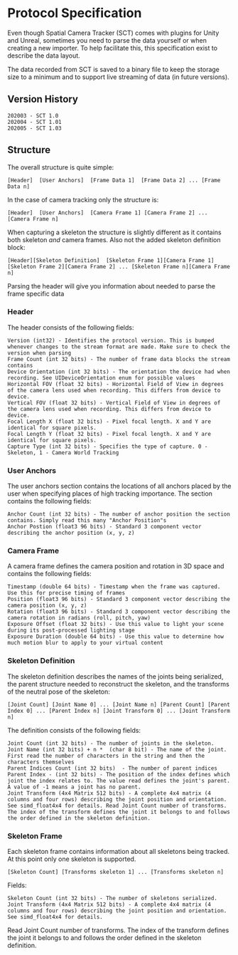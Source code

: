 #  Protocol Specification

Even though Spatial Camera Tracker (SCT) comes with plugins for Unity and Unreal, sometimes you need to parse the data yourself or when creating a new importer.
To help facilitate this, this specification exist to describe the data layout.

The data recorded from SCT is saved to a binary file to keep the storage size to a minimum and to support live streaming of data (in future versions).

## Version History
```
202003 - SCT 1.0
202004 - SCT 1.01
202005 - SCT 1.03
```

## Structure

The overall structure is quite simple:

```
[Header]  [User Anchors]  [Frame Data 1]  [Frame Data 2] ... [Frame Data n]
```

In the case of camera tracking only the structure is:
```
[Header]  [User Anchors]  [Camera Frame 1] [Camera Frame 2] ... [Camera Frame n]
```

When capturing a skeleton  the structure is slightly different as it contains both skeleton *and* camera frames.
Also not the added skeleton definition block:
```
[Header][Skeleton Definition]  [Skeleton Frame 1][Camera Frame 1] [Skeleton Frame 2][Camera Frame 2] ... [Skeleton Frame n][Camera Frame n]
```


Parsing the header will give you information about needed to parse the frame specific data

### Header

The header consists of the following fields:

```
Version (int32) - Identifies the protocol version. This is bumped whenever changes to the stream format are made. Make sure to check the version when parsing
Frame Count (int 32 bits) - The number of frame data blocks the stream contains
Device Orientation (int 32 bits) - The orientation the device had when recording. See UIDeviceOrientation enum for possible values
Horizontal FOV (float 32 bits) - Horizontal Field of View in degrees of the camera lens used when recording. This differs from device to device.
Vertical FOV (float 32 bits) - Vertical Field of View in degrees of the camera lens used when recording. This differs from device to device.
Focal Length X (float 32 bits) - Pixel focal length. X and Y are identical for square pixels.
Focal Length Y (float 32 bits) - Pixel focal length. X and Y are identical for square pixels.
Capture Type (int 32 bits) - Specifies the type of capture. 0 - Skeleton, 1 - Camera World Tracking
```

### User Anchors
The user anchors section contains the locations of all anchors placed by the user when specifying places of high tracking importance.
The section contains  the following fields:

```
Anchor Count (int 32 bits) - The number of anchor position the section contains. Simply read this many "Anchor Position"s
Anchor Postion (float3 96 bits) - Standard 3 component vector describing the anchor position (x, y, z)
```

### Camera Frame
A camera frame defines the camera position and rotation in 3D space and contains the following fields:
```
Timestamp (double 64 bits) - Timestamp when the frame was captured. Use this for precise timing of frames
Position (float3 96 bits) - Standard 3 component vector describing the camera position (x, y, z) 
Rotation (float3 96 bits) - Standard 3 component vector describing the camera rotation in radians (roll, pitch, yaw)
Exposure Offset (float 32 bits) - Use this value to light your scene during its post-processed lighting stage
Exposure Duration (double 64 bits) - Use this value to determine how much motion blur to apply to your virtual content
```

### Skeleton Definition

The skeleton definition describes the names of the joints being serialized, the parent structure needed to reconstruct the skeleton, and the transforms of the neutral pose of the skeleton:
```
[Joint Count] [Joint Name 0] ... [Joint Name n] [Parent Count] [Parent Index 0] ... [Parent Index n] [Joint Transform 0] ... [Joint Transform n]
```
The definition consists of the following fields:
```
Joint Count (int 32 bits) - The number of joints in the skeleton. 
Joint Name (int 32 bits) + n *  (char 8 bit) - The name of the joint. First read the number of characters in the string and then the characters themselves 
Parent Indices Count (int 32 bits)  - The number of parent indices
Parent Index - (int 32 bits) - The position of the index defines which joint the index relates to. The value read defines the joint's parent. A value of -1 means a joint has no parent.
Joint Transform (4x4 Matrix 512 bits) - A complete 4x4 matrix (4 columns and four rows) describing the joint position and orientation. See simd_float4x4 for details. Read Joint Count number of transforms. The index of the transform defines the joint it belongs to and follows the order defined in the skeleton definition.
```

### Skeleton Frame

Each skeleton frame contains information about all skeletons being tracked. At this point only one skeleton is supported.
```
[Skeleton Count] [Transforms skeleton 1] ... [Transforms skeleton n]
```
Fields:
```
Skeleton Count (int 32 bits) - The number of skeletons serialized.
Joint Transform (4x4 Matrix 512 bits) - A complete 4x4 matrix (4 columns and four rows) describing the joint position and orientation. See simd_float4x4 for details.
```
Read Joint Count number of transforms. The index of the transform defines the joint it belongs to and follows the order defined in the skeleton definition.
